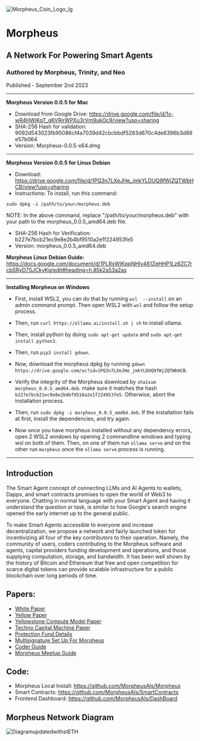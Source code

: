 ![Morpheus_Coin_Logo_lg](https://github.com/MorpheusAIs/Morpheus/assets/1563345/df8448b9-d571-405c-aca1-5adbdab00e72)

# Morpheus
## A Network For Powering Smart Agents
### Authored by Morpheus, Trinity, and Neo
Published - September 2nd 2023

---------
**Morpheus Version 0.0.5 for Mac**
- Download from Google Drive: https://drive.google.com/file/d/1x-wR4HWjKqT_g6VRjrWPXu3rVm9ukOc9/view?usp=sharing
- SHA-256 Hash for validation: 9092d543023fb95086cf4a7039d42cbcbbdf5283d670c4de6396b3d89e57b064
- Version: Morpheus-0.0.5-x64.dmg

---------
**Morpheus Version 0.0.5 for Linux Debian**
- Download: https://drive.google.com/file/d/1PQ3n7LXeJHe_jmkYLDUQ9fWjZQTWbHCB/view?usp=sharing
- Instructions: To install, run this command:

`sudo dpkg -i /path/to/your/morpheus.deb`

NOTE: In the above command, replace "/path/to/your/morpheus.deb" with your path to the morpheus_0.0.5_amd64.deb file.
- SHA-256 Hash for Verification:
b227e7bcb21ec9e8e2b4bf9510a2e1f224953fe5
- Version: morpheus_0.0.5_amd64.deb

**Morpheus Linux Debian Guide:**
https://docs.google.com/document/d/1PLRxWIKppNHIy461ZeHHP1Lz6ZC7rcbSRyD7SJCkyKg/edit#heading=h.85k2a53a2as

---------
**Installing Morpheus on Windows**

- First, install WSL2, you can do that by running `wsl  --install` on an admin command prompt. Then open WSL2 with `wsl` and follow the setup process.
    
- Then, run `curl https://ollama.ai/install.sh | sh` to install ollama.

- Then, install python by doing `sudo apt-get update` and `sudo apt-get install python3`.

- Then, run `pip3 install gdown`.

- Now, download the morpheus dpkg by running `gdown https://drive.google.com/uc?id=1PQ3n7LXeJHe_jmkYLDUQ9fWjZQTWbHCB`.

- Verify the integrity of the Morpheus download by `sha1sum morpheus_0.0.5_amd64.deb`. make sure it matches the hash `b227e7bcb21ec9e8e2b4bf9510a2e1f224953fe5`. Otherwise, abort the installation process.

- Then, run `sudo dpkg -i morpheus_0.0.5_amd64.deb`. If the installation fails at first, install the dependencies, and try again.

- Now once you have morpheus installed without any dependency errors, open 2 WSL2 windows by opening 2 commandline windows and typing wsl on both of them. Then, on one of them run `ollama serve` and on the other run `morpheus` once the `ollama serve` process is running.

---------

## Introduction 
The Smart Agent concept of connecting LLMs and AI Agents to wallets, Dapps, and smart contracts promises to open the world of Web3 to everyone. Chatting in normal language with your Smart Agent and having it understand the question or task, is similar to how Google's search engine opened the early internet up to the general public.

To make Smart Agents accessible to everyone and increase decentralization, we propose a network and fairly launched token for incentivizing all four of the key contributors to their operation. Namely, the community of users, coders contributing to the Morpheus software and agents, capital providers funding development and operations, and those supplying computation, storage, and bandwidth. It has been well shown by the history of Bitcoin and Ethereum that free and open competition for scarce digital tokens can provide scalable infrastructure for a public blockchain over long periods of time.

## Papers:
- [White Paper](https://github.com/MorpheusAIs/Morpheus/blob/main/!KEYDOCS%20README%20FIRST!/2.WhitePaper.md) 
- [Yellow Paper](https://github.com/MorpheusAIs/Morpheus/blob/main/!KEYDOCS%20README%20FIRST!/3.YellowPaper.md) 
- [Yellowstone Compute Model Paper](https://github.com/MorpheusAIs/Morpheus/blob/main/!KEYDOCS%20README%20FIRST!/7.Yellowstone%20Compute%20Model.md) 
- [Techno Capital Machine Paper](https://github.com/MorpheusAIs/Morpheus/blob/main/!KEYDOCS%20README%20FIRST!/4.TechnoCapitalMachineTCM.md)
- [Protection Fund Details](https://github.com/MorpheusAIs/Morpheus/blob/main/!KEYDOCS%20README%20FIRST!/6.Protection%20Fund%20Details.md)
- [Multisignature Set Up For Morpheus](https://github.com/MorpheusAIs/Morpheus/blob/main/!KEYDOCS%20README%20FIRST!/5a.Multisig.md)
- [Coder Guide](https://github.com/MorpheusAIs/Morpheus/blob/main/!KEYDOCS%20README%20FIRST!/11.%20Coder%20Guide.md)
- [Morpheus Meetup Guide](https://github.com/MorpheusAIs/Morpheus/blob/main/!KEYDOCS%20README%20FIRST!/12.%20Morpheus%20Meetup%20Guide.md)

## Code:
-	Morpheus Local Install: https://github.com/MorpheusAIs/Morpheus
-	Smart Contracts: https://github.com/MorpheusAIs/SmartContracts
-	Frontend Dashboard: https://github.com/MorpheusAIs/DashBoard

## Morpheus Network Diagram
![DiagramupdatedwithstETH](https://github.com/MorpheusAIs/Morpheus/assets/1563345/31711e49-0b57-4b41-b231-ee673dbf6664)
